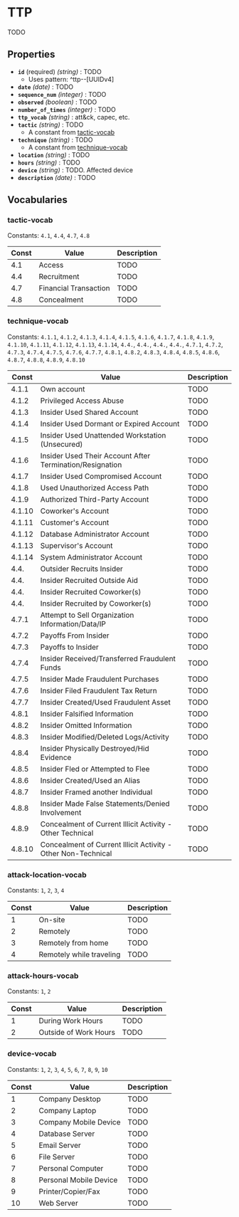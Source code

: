 # TTP

TODO

## Properties

- **`id`** (required) *(string)* : TODO
	- Uses pattern: ^ttp--[UUIDv4]
- **`date`** *(date)* : TODO
- **`sequence_num`** *(integer)* : TODO
- **`observed`** *(boolean)* : TODO
- **`number_of_times`** *(integer)* : TODO
- **`ttp_vocab`** *(string)* : att&ck, capec, etc.
- **`tactic`** *(string)* : TODO
	- A constant from [tactic-vocab](#tactic-vocab)
- **`technique`** *(string)* : TODO
	- A constant from [technique-vocab](#technique-vocab)
- **`location`** *(string)* : TODO
- **`hours`** *(string)* : TODO
- **`device`** *(string)* : TODO. Affected device
- **`description`** *(date)* : TODO

## Vocabularies

### tactic-vocab

Constants: `4.1`, `4.4`, `4.7`, `4.8`

| Const | Value | Description |
| --- | --- | --- |
| 4.1 | Access | TODO|
| 4.4 | Recruitment | TODO|
| 4.7 | Financial Transaction | TODO|
| 4.8 | Concealment | TODO|

### technique-vocab

Constants: `4.1.1`, `4.1.2`, `4.1.3`, `4.1.4`, `4.1.5`, `4.1.6`, `4.1.7`, `4.1.8`, `4.1.9`, `4.1.10`, `4.1.11`, `4.1.12`, `4.1.13`, `4.1.14`, `4.4.`, `4.4.`, `4.4.`, `4.4.`, `4.7.1`, `4.7.2`, `4.7.3`, `4.7.4`, `4.7.5`, `4.7.6`, `4.7.7`, `4.8.1`, `4.8.2`, `4.8.3`, `4.8.4`, `4.8.5`, `4.8.6`, `4.8.7`, `4.8.8`, `4.8.9`, `4.8.10`

| Const | Value | Description |
| --- | --- | --- |
| 4.1.1 | Own account | TODO|
| 4.1.2 | Privileged Access Abuse | TODO|
| 4.1.3 | Insider Used Shared Account | TODO|
| 4.1.4 | Insider Used Dormant or Expired Account | TODO|
| 4.1.5 | Insider Used Unattended Workstation (Unsecured) | TODO|
| 4.1.6 | Insider Used Their Account After Termination/Resignation | TODO|
| 4.1.7 | Insider Used Compromised Account | TODO|
| 4.1.8 | Used Unauthorized Access Path | TODO|
| 4.1.9 | Authorized Third-Party Account | TODO|
| 4.1.10 | Coworker's Account | TODO|
| 4.1.11 | Customer's Account | TODO|
| 4.1.12 | Database Administrator Account | TODO|
| 4.1.13 | Supervisor's Account | TODO|
| 4.1.14 | System Administrator Account | TODO|
| 4.4. | Outsider Recruits Insider | TODO|
| 4.4. | Insider Recruited Outside Aid | TODO|
| 4.4. | Insider Recruited Coworker(s) | TODO|
| 4.4. | Insider Recruited by Coworker(s) | TODO|
| 4.7.1 | Attempt to Sell Organization Information/Data/IP | TODO|
| 4.7.2 | Payoffs From Insider | TODO|
| 4.7.3 | Payoffs to Insider | TODO|
| 4.7.4 | Insider Received/Transferred Fraudulent Funds | TODO|
| 4.7.5 | Insider Made Fraudulent Purchases | TODO|
| 4.7.6 | Insider Filed Fraudulent Tax Return | TODO|
| 4.7.7 | Insider Created/Used Fraudulent Asset | TODO|
| 4.8.1 | Insider Falsified Information | TODO|
| 4.8.2 | Insider Omitted Information | TODO|
| 4.8.3 | Insider Modified/Deleted Logs/Activity | TODO|
| 4.8.4 | Insider Physically Destroyed/Hid Evidence | TODO|
| 4.8.5 | Insider Fled or Attempted to Flee | TODO|
| 4.8.6 | Insider Created/Used an Alias | TODO|
| 4.8.7 | Insider Framed another Individual | TODO|
| 4.8.8 | Insider Made False Statements/Denied Involvement | TODO|
| 4.8.9 | Concealment of Current Illicit Activity - Other Technical | TODO|
| 4.8.10 | Concealment of Current Illicit Activity - Other Non-Technical | TODO|

### attack-location-vocab

Constants: `1`, `2`, `3`, `4`

| Const | Value | Description |
| --- | --- | --- |
| 1 | On-site | TODO|
| 2 | Remotely | TODO|
| 3 | Remotely from home | TODO|
| 4 | Remotely while traveling | TODO|

### attack-hours-vocab

Constants: `1`, `2`

| Const | Value | Description |
| --- | --- | --- |
| 1 | During Work Hours | TODO|
| 2 | Outside of Work Hours | TODO|

### device-vocab

Constants: `1`, `2`, `3`, `4`, `5`, `6`, `7`, `8`, `9`, `10`

| Const | Value | Description |
| --- | --- | --- |
| 1 | Company Desktop | TODO|
| 2 | Company Laptop | TODO|
| 3 | Company Mobile Device | TODO|
| 4 | Database Server | TODO|
| 5 | Email Server | TODO|
| 6 | File Server | TODO|
| 7 | Personal Computer | TODO|
| 8 | Personal Mobile Device | TODO|
| 9 | Printer/Copier/Fax | TODO|
| 10 | Web Server | TODO|
